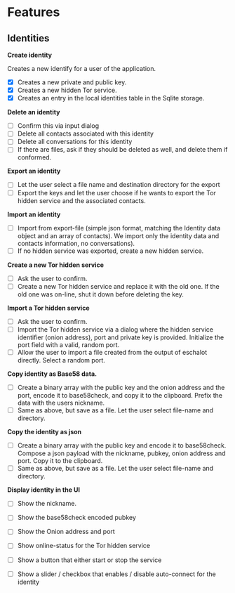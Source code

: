  

# Features

## Identities

**Create identity**

Creates a new identify for a user of the application. 

- [x] Creates a new private and public key.
- [x] Creates a new hidden Tor service.
- [x] Creates an entry in the local identities table in the Sqlite storage.

**Delete an identity**
- [ ] Confirm this via input dialog
- [ ] Delete all contacts associated with this identity
- [ ] Delete all conversations for this identity
- [ ] If there are files, ask if they should be deleted as well, and delete them if conformed. 

**Export an identity**
- [ ] Let the user select a file name and destination directory for the export
- [ ] Export the keys and let the user choose if he wants to export the Tor hidden service and the associated contacts. 

**Import an identity**
- [ ] Import from export-file (simple json format, matching the Identity data object and an array of contacts). We import only the identity data and contacts information, no conversations).
- [ ] If no hidden service was exported, create a new hidden service. 

**Create a new Tor hidden service**
- [ ] Ask the user to confirm.
- [ ] Create a new Tor hidden service and replace it with the old one. If the old one was on-line, shut it down before deleting the key. 

**Import a Tor hidden service**
- [ ] Ask the user to confirm.
- [ ] Import the Tor hidden service via a dialog where the hidden service identifier (onion address), port and private key is provided. Initialize the port field with a valid, random port.
- [ ] Allow the user to import a file created from the output of eschalot directly. Select a random port.

**Copy identity as Base58 data.**
- [ ] Create a binary array with the public key and the onion address and the port, encode it to base58check, and copy it to the clipboard. Prefix the data with the users nickname. 
- [ ] Same as above, but save as a file. Let the user select file-name and directory.

**Copy the identity as json**
- [ ] Create a binary array with the public key and encode it to base58check. Compose a json payload with the nickname, pubkey, onion address and port. Copy it to the clipboard.
- [ ] Same as above, but save as a file. Let the user select file-name and directory.

**Display identity in the UI**
- [ ] Show the nickname.
- [ ] Show the base58check encoded pubkey
- [ ] Show the Onion address and port
- [ ] Show online-status for the Tor hidden service
- [ ] Show a button that either start or stop the service
- [ ] Show a slider / checkbox that enables / disable auto-connect for the identity


